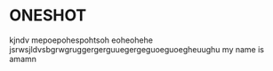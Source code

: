 # ONESHOT
kjndv
mepoepohespohtsoh
eoheohehe
jsrwsjldvsbgrwgruggergerguuegergeguoeguoegheuughu
my name is amamn
